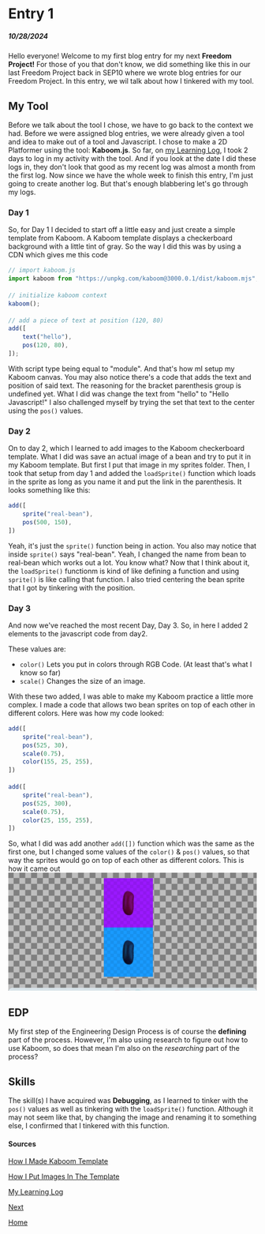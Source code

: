 # Entry 1
##### 10/28/2024

Hello everyone! Welcome to my first blog entry for my next **Freedom Project!** For those of you that don't know, we did something like this in our last Freedom Project back in SEP10 where we wrote blog entries for our Freedom Project. In this entry, we wil talk about how I tinkered with my tool.

## My Tool
Before we talk about the tool I chose, we have to go back to the context we had. Before we were assigned blog entries, we were already given a tool and idea to make out of a tool and Javascript. I chose to make a 2D Platformer using the tool: **Kaboom.js**. So far, on [my Learning Log](tool/learning-log.md), I took 2 days to log in my activity with the tool. And if you look at the date I did these logs in, they don't look that good as my recent log was almost a month from the first log. Now since we have the whole week to finish this entry, I'm just going to create another log. But that's enough blabbering let's go through my logs.

### Day 1
So, for Day 1 I decided to start off a little easy and just create a simple template from Kaboom. A Kaboom template displays a checkerboard background with a little tint of gray. So the way I did this was by using a CDN which gives me this code
```js
// import kaboom.js
import kaboom from "https://unpkg.com/kaboom@3000.0.1/dist/kaboom.mjs";

// initialize kaboom context
kaboom();

// add a piece of text at position (120, 80)
add([
    text("hello"),
    pos(120, 80),
]);
```
With script type being equal to "module". And that's how mI setup my Kaboom canvas. You may also notice there's a code that adds the text and position of said text. The reasoning for the bracket parenthesis group is undefined yet. What I did was change the text from "hello" to "Hello Javascript!" I also challenged myself by trying the set that text to the center using the `pos()` values.
### Day 2
On to day 2, which I learned to add images to the Kaboom checkerboard template. What I did was save an actual image of a bean and try to put it in my Kaboom template. But first I put that image in my sprites folder. Then, I took that setup from day 1 and added the `loadSprite()` function which loads in the sprite as long as you name it and put the link in the parenthesis.
It looks something like this:
```js
add([
    sprite("real-bean"),
    pos(500, 150),
])
```
Yeah, it's just the `sprite()` function being in action. You also may notice that inside `sprite()` says "real-bean". Yeah, I changed the name from bean to real-bean which works out a lot. You know what? Now that I think about it, the `loadSprite()` functionm is kind of like defining a function and using `sprite()` is like calling that function. I also tried centering the bean sprite that I got by tinkering with the position.
### Day 3
And now we've reached the most recent Day, Day 3. So, in here I added 2 elements to the javascript code from day2.

These values are:
* `color()` Lets you put in colors through RGB Code. (At least that's what I know so far)
* `scale()` Changes the size of an image.

With these two added, I was able to make my Kaboom practice a little more complex. I made a code that allows two bean sprites on top of each other in different colors. Here was how my code looked:
```js
add([
    sprite("real-bean"),
    pos(525, 30),
    scale(0.75),
    color(155, 25, 255),
])

add([
    sprite("real-bean"),
    pos(525, 300),
    scale(0.75),
    color(25, 155, 255),
])
```
So, what I did was add another `add([])` function which was the same as the first one, but I changed some values of the `color()` & `pos()` values, so that way the sprites would go on top of each other as different colors. This is how it came out ![](../tool/screenshots/daythree.png)
## EDP
My first step of the Engineering Design Process is of course the **defining** part of the process. However, I'm also using research to figure out how to use Kaboom, so does that mean I'm also on the _researching_ part of the process?
## Skills
The skill(s) I have acquired was **Debugging**, as I learned to tinker with the `pos()` values as well as tinkering with the `loadSprite()` function. Although it may not seem like that, by changing the image and renaming it to something else, I confirmed that I tinkered with this function.
#### Sources
[How I Made Kaboom Template](tool/day1.html)

[How I Put Images In The Template](tool/day2.html)

[My Learning Log](tool/learning-log.md)

[Next](entry02.md)

[Home](../README.md)

